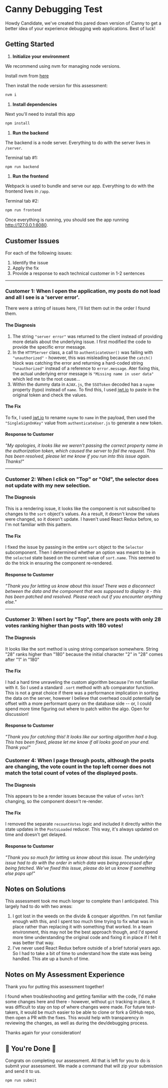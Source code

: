 # Canny Debugging Test

Howdy Candidate, we've created this pared down version of Canny to get a better
idea of your experience debugging web applications. Best of luck!

## Getting Started

1. **Initialize your environment**

We recommend using nvm for managing node versions.

Install nvm from [here](https://github.com/creationix/nvm)

Then install the node version for this assessment:

```sh
nvm i
```

1. **Install dependencies**

Next you'll need to install this app

```sh
npm install
```

1. **Run the backend**

The backend is a node server. Everything to do with the server lives in
`/server`.

Terminal tab #1:

```sh
npm run backend
```

1. **Run the frontend**

Webpack is used to bundle and serve our app. Everything to do with the frontend
lives in `/app`.

Terminal tab #2:

```sh
npm run frontend
```

Once everything is running, you should see the app running
http://127.0.0.1:8080.

## Customer Issues

For each of the following issues:

1. Identify the issue
1. Apply the fix
1. Provide a response to each technical customer in 1-2 sentences

---

### **Customer 1:** When I open the application, my posts do not load and all I see is a 'server error'.

There were a string of issues here, I'll list them out in the order I found
them.

#### The Diagnosis

1. The string `"server error"` was returned to the client instead of providing
   more details about the underlying issue. I first modified the code to provide
   the specific error message.
1. In the `HTTPServer` class, a call to `authenticateUser()` was failing with
   `"unauthorized"` - however, this was misleading because the `catch()` block
   was catching the error and returning a hard-coded string `"unauthorized"`
   instead of a reference to `error.message`. Ater fixing this, the actual
   underlying error message is `"Missing name in user data"` which led me to the
   root cause...
1. Within the dummy data in `AJAX.js`, the `SSOToken` decoded has a `nayme`
   property (typo) instead of `name`. To find this, I used
   [jwt.io](https://jwt.io/) to paste in the original token and check the
   values.

#### The Fix

To fix, I used [jwt.io](https://jwt.io/) to rename `nayme` to `name` in the
payload, then used the `"SingleSignOnKey"` value from `authenticateUser.js` to
generate a new token.

#### Response to Customer

_"My apologies, it looks like we weren't passing the correct property name in
the authorization token, which caused the server to fail the request. This has
been resolved, please let me know if you run into this issue again. Thanks!"_

---

### **Customer 2:** When I click on "Top" or "Old", the selector does not update with my new selection.

#### The Diagnosis

This is a rendering issue, it looks like the component is not subscribed to
changes to the `sort` object's values. As a result, it doesn't know the values
were changed, so it doesn't update. I haven't used React Redux before, so I'm
not familiar with this pattern.

#### The Fix

I fixed the issue by passing in the entire `sort` object to the `Selector`
subcomponent. Then I determined whether an option was meant to be in the
`selected` state based on the current value of `sort.name`. This seemed to do
the trick in ensuring the component re-rendered.

#### Response to Customer

_"Thank you for letting us know about this issue! There was a disconnect between
the data and the component that was supposed to display it - this has been
patched and resolved. Please reach out if you encounter anything else."_

---

### **Customer 3:** When I sort by "Top", there are posts with only 28 votes ranking higher than posts with 180 votes!

#### The Diagnosis

It looks like the sort method is using string comparison somewhere. String "28"
ranks higher than "180" because the initial character "2" in "28" comes after
"1" in "180"

#### The Fix

I had a hard time unraveling the custom algorithm because I'm not familiar with
it. So I used a standard `.sort` method with a/b comparator function. This is
not a great choice if there was a performance implication in sorting the data on
the server, however I believe that overhead could potentially be offset with a
more performant query on the database side -- or, I could spend more time
figuring out where to patch within the algo. Open for discussion!

#### Response to Customer

_"Thank you for catching this! It looks like our sorting algorithm had a bug.
This has been fixed, please let me know if all looks good on your end. Thank
you!"_

### **Customer 4:** When I page through posts, although the posts are changing, the vote count in the top left corner does not match the total count of votes of the displayed posts.

#### The Diagnosis

This appears to be a render issues because the value of `votes` isn't changing,
so the component doesn't re-render.

#### The Fix

I removed the separate `recountVotes` logic and included it directly within the
state updates in the `PostsLoaded` reducer. This way, it's always updated on
time and doesn't get delayed.

#### Response to Customer

_"Thank you so much for letting us know about this issue. The underlying issue
had to do with the order in which data was being processed after being fetched.
We've fixed this issue, please do let us know if something else pops up!"_

## Notes on Solutions

This assessment took me much longer to complete than I anticipated. This largely
had to do with two areas:

1. I got lost in the weeds on the divide & conquer algorithm. I'm not familiar
   enough with this, and I spent too much time trying to fix what was in place
   rather than replacing it with something that worked. In a team environment,
   this may not be the best approach though, and I'd spend more time
   understanding the original code and fixing it in place if I felt it was
   better that way.
1. I've never used React Redux before outside of a brief tutorial years ago. So
   I had to take a bit of time to understand how the state was being handled.
   This ate up a bunch of time.

## Notes on My Assessment Experience

Thank you for putting this assessment together!

I found when troubleshooting and getting familiar with the code, I'd make some
changes here and there - however, without `git` tracking in place, it was
difficult to stay on top of where changes were made. For future test-takers, it
would be much easier to be able to clone or fork a GitHub repo, then open a PR
with the fixes. This would help with transparency in reviewing the changes, as
well as during the dev/debugging process.

Thanks again for your consideration!

## 🎉 You're Done 🎉

Congrats on completing our assessment. All that is left for you to do is submit
your assessment. We made a command that will zip your submission and send it to
us.

```sh
npm run submit
```
